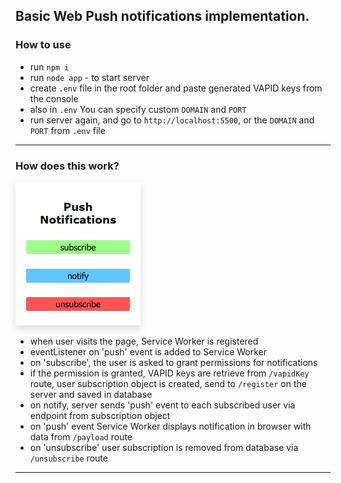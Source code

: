 ## Basic Web Push notifications implementation.

### How to use<br>
- run `npm i`
- run `node app` - to start server
- create `.env` file in the root folder and paste generated VAPID keys from the console
- also in `.env` You can specify custom `DOMAIN` and `PORT`
- run server again, and go to `http://localhost:5500`, or the `DOMAIN` and `PORT` from `.env` file

---

### How does this work?
<img src="/demo.png" alt="application User Interface" style="margin: 0 auto; width: 200px; box-shadow: 0 6px 12px #00000020"><br>
- when user visits the page, Service Worker is registered
- eventListener on 'push' event is added to Service Worker
- on 'subscribe', the user is asked to grant permissions for notifications
- if the permission is granted, VAPID keys are retrieve from `/vapidKey` route, user subscription object is created, send to `/register` on the server and saved in database
- on notify, server sends 'push' event to each subscribed user via endpoint from subscription object
- on 'push' event Service Worker displays notification in browser with data from `/payload` route
- on 'unsubscribe' user subscription is removed from database via `/unsubscribe` route

---